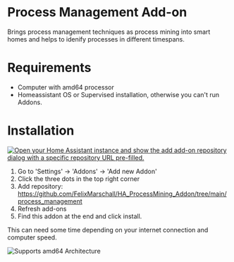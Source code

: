 # Process Management Add-on

Brings process management techniques as process mining into smart homes and helps to idenify processes in different timespans.

# Requirements

- Computer with amd64 processor
- Homeassistant OS or Supervised installation, otherwise you can't run Addons.

# Installation

[![Open your Home Assistant instance and show the add add-on repository dialog with a specific repository URL pre-filled.](https://my.home-assistant.io/badges/supervisor_add_addon_repository.svg)](https://my.home-assistant.io/redirect/supervisor_add_addon_repository/?repository_url=https%3A%2F%2Fgithub.com%2Fhome-assistant%2Faddons-example)

1. Go to 'Settings' -> 'Addons' -> 'Add new Addon'
2. Click the three dots in the top right corner
3. Add repository: https://github.com/FelixMarschall/HA_ProcessMining_Addon/tree/main/process_management
4. Refresh add-ons
5. Find this addon at the end and click install.

This can need some time depending on your internet connection and computer speed.

![Supports amd64 Architecture][amd64-shield]

[amd64-shield]: https://img.shields.io/badge/amd64-yes-green.svg
